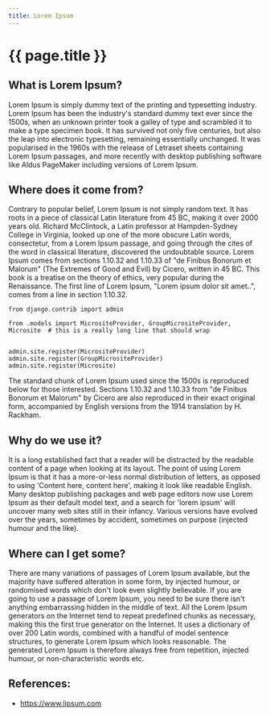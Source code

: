 ```yaml
---
title: Lorem Ipsum
---
```

<h1 class="title">{{ page.title }}</h1>

<h2>What is Lorem Ipsum?</h2>

<p>Lorem Ipsum is simply dummy text of the printing and typesetting industry. Lorem
Ipsum has been the industry's standard dummy text ever since the 1500s, when an
unknown printer took a galley of type and scrambled it to make a type specimen
book. It has survived not only five centuries, but also the leap into electronic
typesetting, remaining essentially unchanged. It was popularised in the 1960s
with the release of Letraset sheets containing Lorem Ipsum passages, and more
recently with desktop publishing software like Aldus PageMaker including
versions of Lorem Ipsum.</p>

<h2>Where does it come from?</h2>

<p>Contrary to popular belief, Lorem Ipsum is not simply random text. It has roots
in a piece of classical Latin literature from 45 BC, making it over 2000 years
old. Richard McClintock, a Latin professor at Hampden-Sydney College in
Virginia, looked up one of the more obscure Latin words, consectetur, from a
Lorem Ipsum passage, and going through the cites of the word in classical
literature, discovered the undoubtable source. Lorem Ipsum comes from sections
1.10.32 and 1.10.33 of "de Finibus Bonorum et Malorum" (The Extremes of Good and
Evil) by Cicero, written in 45 BC. This book is a treatise on the theory of
ethics, very popular during the Renaissance. The first line of Lorem Ipsum,
"Lorem ipsum dolor sit amet..", comes from a line in section 1.10.32.</p>

<pre><code>from django.contrib import admin

from .models import MicrositeProvider, GroupMicrositeProvider, Microsite  # this is a really long line that should wrap


admin.site.register(MicrositeProvider)
admin.site.register(GroupMicrositeProvider)
admin.site.register(Microsite)</code></pre>

<p>The standard chunk of Lorem Ipsum used since the 1500s is reproduced below for
those interested. Sections 1.10.32 and 1.10.33 from "de Finibus Bonorum et
Malorum" by Cicero are also reproduced in their exact original form, accompanied
by English versions from the 1914 translation by H. Rackham.</p>

<h2>Why do we use it?</h2>

<p>It is a long established fact that a reader will be distracted by the readable
content of a page when looking at its layout. The point of using Lorem Ipsum is
that it has a more-or-less normal distribution of letters, as opposed to using
'Content here, content here', making it look like readable English. Many desktop
publishing packages and web page editors now use Lorem Ipsum as their default
model text, and a search for 'lorem ipsum' will uncover many web sites still in
their infancy. Various versions have evolved over the years, sometimes by
accident, sometimes on purpose (injected humour and the like).</p>

<h2>Where can I get some?</h2>

<p>There are many variations of passages of Lorem Ipsum available, but the majority
have suffered alteration in some form, by injected humour, or randomised words
which don't look even slightly believable. If you are going to use a passage of
Lorem Ipsum, you need to be sure there isn't anything embarrassing hidden in the
middle of text. All the Lorem Ipsum generators on the Internet tend to repeat
predefined chunks as necessary, making this the first true generator on the
Internet. It uses a dictionary of over 200 Latin words, combined with a handful
of model sentence structures, to generate Lorem Ipsum which looks reasonable.
The generated Lorem Ipsum is therefore always free from repetition, injected
humour, or non-characteristic words etc.</p>

<h2>References:</h2>

<ul>
    <li><a href="https://www.lipsum.com" target="_blank" rel="noreferrer">https://www.lipsum.com</a></li>
</ul>
